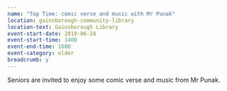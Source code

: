 ```yaml
---
name: "Top Time: comic verse and music with Mr Punak"
location: gainsborough-community-library
location-text: Gainsborough Library
event-start-date: 2019-06-24
event-start-time: 1400
event-end-time: 1600
event-category: older
breadcrumb: y
---
```


Seniors are invited to enjoy some comic verse and music from Mr Punak.
